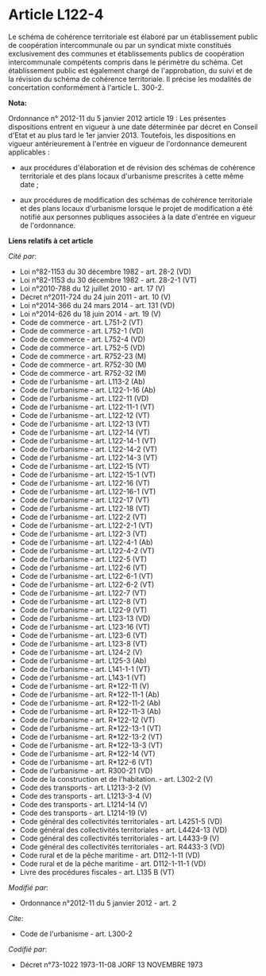 # Article L122-4

Le schéma de cohérence territoriale est élaboré par un établissement public de coopération intercommunale ou par un syndicat
mixte constitués exclusivement des communes et établissements publics de coopération intercommunale compétents compris dans
le périmètre du schéma. Cet établissement public est également chargé de l'approbation, du suivi et de la révision du schéma
de cohérence territoriale. Il précise les modalités de concertation conformément à l'article L. 300-2.

**Nota:**

Ordonnance n° 2012-11 du 5 janvier 2012 article 19 : Les présentes dispositions entrent en vigueur à une date déterminée par
décret en Conseil d'Etat et au plus tard le 1er janvier 2013. Toutefois, les dispositions en vigueur antérieurement à
l'entrée en vigueur de l'ordonnance demeurent applicables :

- aux procédures d'élaboration et de révision des schémas de cohérence territoriale et des plans locaux d'urbanisme
prescrites à cette même date ;

- aux procédures de modification des schémas de cohérence territoriale et des plans locaux d'urbanisme lorsque le projet de
modification a été notifié aux personnes publiques associées à la date d'entrée en vigueur de l'ordonnance.

**Liens relatifs à cet article**

_Cité par_:

  - Loi n°82-1153 du 30 décembre 1982 - art. 28-2 (VD)
  - Loi n°82-1153 du 30 décembre 1982 - art. 28-2-1 (VT)
  - Loi n°2010-788 du 12 juillet 2010 - art. 17 (V)
  - Décret n°2011-724 du 24 juin 2011 - art. 10 (V)
  - Loi n°2014-366 du 24 mars 2014 - art. 131 (VD)
  - Loi n°2014-626 du 18 juin 2014 - art. 19 (V)
  - Code de commerce - art. L751-2 (VT)
  - Code de commerce - art. L752-1 (VD)
  - Code de commerce - art. L752-4 (VD)
  - Code de commerce - art. L752-5 (VD)
  - Code de commerce - art. R752-23 (M)
  - Code de commerce - art. R752-30 (M)
  - Code de commerce - art. R752-32 (M)
  - Code de l'urbanisme - art. L113-2 (Ab)
  - Code de l'urbanisme - art. L122-1-16 (Ab)
  - Code de l'urbanisme - art. L122-11 (VD)
  - Code de l'urbanisme - art. L122-11-1 (VT)
  - Code de l'urbanisme - art. L122-12 (VT)
  - Code de l'urbanisme - art. L122-13 (VT)
  - Code de l'urbanisme - art. L122-14 (VT)
  - Code de l'urbanisme - art. L122-14-1 (VT)
  - Code de l'urbanisme - art. L122-14-2 (VT)
  - Code de l'urbanisme - art. L122-14-3 (VT)
  - Code de l'urbanisme - art. L122-15 (VT)
  - Code de l'urbanisme - art. L122-15-1 (VT)
  - Code de l'urbanisme - art. L122-16 (VT)
  - Code de l'urbanisme - art. L122-16-1 (VT)
  - Code de l'urbanisme - art. L122-17 (VT)
  - Code de l'urbanisme - art. L122-18 (VT)
  - Code de l'urbanisme - art. L122-2 (VT)
  - Code de l'urbanisme - art. L122-2-1 (VT)
  - Code de l'urbanisme - art. L122-3 (VT)
  - Code de l'urbanisme - art. L122-4-1 (Ab)
  - Code de l'urbanisme - art. L122-4-2 (VT)
  - Code de l'urbanisme - art. L122-5 (VT)
  - Code de l'urbanisme - art. L122-6 (VT)
  - Code de l'urbanisme - art. L122-6-1 (VT)
  - Code de l'urbanisme - art. L122-6-2 (VT)
  - Code de l'urbanisme - art. L122-7 (VT)
  - Code de l'urbanisme - art. L122-8 (VT)
  - Code de l'urbanisme - art. L122-9 (VT)
  - Code de l'urbanisme - art. L123-13 (VD)
  - Code de l'urbanisme - art. L123-16 (VT)
  - Code de l'urbanisme - art. L123-6 (VT)
  - Code de l'urbanisme - art. L123-8 (VT)
  - Code de l'urbanisme - art. L124-2 (V)
  - Code de l'urbanisme - art. L125-3 (Ab)
  - Code de l'urbanisme - art. L141-1-1 (VT)
  - Code de l'urbanisme - art. L143-1 (VT)
  - Code de l'urbanisme - art. R*122-11 (V)
  - Code de l'urbanisme - art. R*122-11-1 (Ab)
  - Code de l'urbanisme - art. R*122-11-2 (Ab)
  - Code de l'urbanisme - art. R*122-11-3 (Ab)
  - Code de l'urbanisme - art. R*122-12 (VT)
  - Code de l'urbanisme - art. R*122-13-1 (VT)
  - Code de l'urbanisme - art. R*122-13-2 (VT)
  - Code de l'urbanisme - art. R*122-13-3 (VT)
  - Code de l'urbanisme - art. R*122-14 (VT)
  - Code de l'urbanisme - art. R*122-6 (VT)
  - Code de l'urbanisme - art. R300-21 (VD)
  - Code de la construction et de l'habitation. - art. L302-2 (V)
  - Code des transports - art. L1213-3-2 (V)
  - Code des transports - art. L1213-3-4 (V)
  - Code des transports - art. L1214-14 (V)
  - Code des transports - art. L1214-19 (V)
  - Code général des collectivités territoriales - art. L4251-5 (VD)
  - Code général des collectivités territoriales - art. L4424-13 (VD)
  - Code général des collectivités territoriales - art. L4433-9 (V)
  - Code général des collectivités territoriales - art. R4433-3 (VD)
  - Code rural et de la pêche maritime - art. D112-1-11 (VD)
  - Code rural et de la pêche maritime - art. D112-1-11-1 (VD)
  - Livre des procédures fiscales - art. L135 B (VT)

_Modifié par_:

  - Ordonnance n°2012-11 du 5 janvier 2012 - art. 2

_Cite_:

  - Code de l'urbanisme - art. L300-2

_Codifié par_:

  - Décret n°73-1022 1973-11-08 JORF 13 NOVEMBRE 1973
